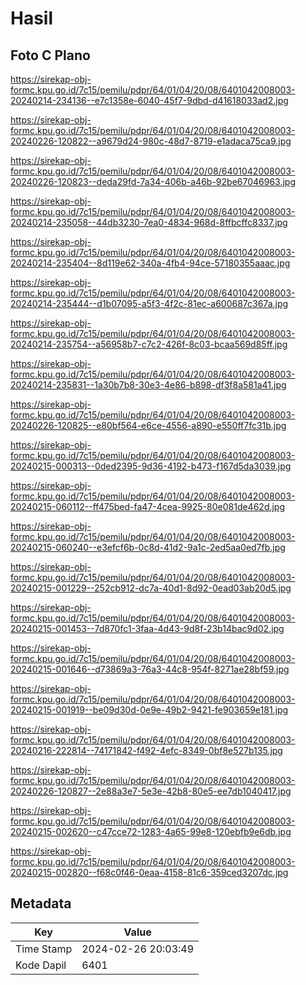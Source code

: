 # Hasil

## Foto C Plano

https://sirekap-obj-formc.kpu.go.id/7c15/pemilu/pdpr/64/01/04/20/08/6401042008003-20240214-234136--e7c1358e-6040-45f7-9dbd-d41618033ad2.jpg

https://sirekap-obj-formc.kpu.go.id/7c15/pemilu/pdpr/64/01/04/20/08/6401042008003-20240226-120822--a9679d24-980c-48d7-8719-e1adaca75ca9.jpg

https://sirekap-obj-formc.kpu.go.id/7c15/pemilu/pdpr/64/01/04/20/08/6401042008003-20240226-120823--deda29fd-7a34-406b-a46b-92be67046963.jpg

https://sirekap-obj-formc.kpu.go.id/7c15/pemilu/pdpr/64/01/04/20/08/6401042008003-20240214-235058--44db3230-7ea0-4834-968d-8ffbcffc8337.jpg

https://sirekap-obj-formc.kpu.go.id/7c15/pemilu/pdpr/64/01/04/20/08/6401042008003-20240214-235404--8d119e62-340a-4fb4-94ce-57180355aaac.jpg

https://sirekap-obj-formc.kpu.go.id/7c15/pemilu/pdpr/64/01/04/20/08/6401042008003-20240214-235444--d1b07095-a5f3-4f2c-81ec-a600687c367a.jpg

https://sirekap-obj-formc.kpu.go.id/7c15/pemilu/pdpr/64/01/04/20/08/6401042008003-20240214-235754--a56958b7-c7c2-426f-8c03-bcaa569d85ff.jpg

https://sirekap-obj-formc.kpu.go.id/7c15/pemilu/pdpr/64/01/04/20/08/6401042008003-20240214-235831--1a30b7b8-30e3-4e86-b898-df3f8a581a41.jpg

https://sirekap-obj-formc.kpu.go.id/7c15/pemilu/pdpr/64/01/04/20/08/6401042008003-20240226-120825--e80bf564-e6ce-4556-a890-e550ff7fc31b.jpg

https://sirekap-obj-formc.kpu.go.id/7c15/pemilu/pdpr/64/01/04/20/08/6401042008003-20240215-000313--0ded2395-9d36-4192-b473-f167d5da3039.jpg

https://sirekap-obj-formc.kpu.go.id/7c15/pemilu/pdpr/64/01/04/20/08/6401042008003-20240215-060112--ff475bed-fa47-4cea-9925-80e081de462d.jpg

https://sirekap-obj-formc.kpu.go.id/7c15/pemilu/pdpr/64/01/04/20/08/6401042008003-20240215-060240--e3efcf6b-0c8d-41d2-9a1c-2ed5aa0ed7fb.jpg

https://sirekap-obj-formc.kpu.go.id/7c15/pemilu/pdpr/64/01/04/20/08/6401042008003-20240215-001229--252cb912-dc7a-40d1-8d92-0ead03ab20d5.jpg

https://sirekap-obj-formc.kpu.go.id/7c15/pemilu/pdpr/64/01/04/20/08/6401042008003-20240215-001453--7d870fc1-3faa-4d43-9d8f-23b14bac9d02.jpg

https://sirekap-obj-formc.kpu.go.id/7c15/pemilu/pdpr/64/01/04/20/08/6401042008003-20240215-001646--d73869a3-76a3-44c8-954f-8271ae28bf59.jpg

https://sirekap-obj-formc.kpu.go.id/7c15/pemilu/pdpr/64/01/04/20/08/6401042008003-20240215-001919--be09d30d-0e9e-49b2-9421-fe903659e181.jpg

https://sirekap-obj-formc.kpu.go.id/7c15/pemilu/pdpr/64/01/04/20/08/6401042008003-20240216-222814--74171842-f492-4efc-8349-0bf8e527b135.jpg

https://sirekap-obj-formc.kpu.go.id/7c15/pemilu/pdpr/64/01/04/20/08/6401042008003-20240226-120827--2e88a3e7-5e3e-42b8-80e5-ee7db1040417.jpg

https://sirekap-obj-formc.kpu.go.id/7c15/pemilu/pdpr/64/01/04/20/08/6401042008003-20240215-002620--c47cce72-1283-4a65-99e8-120ebfb9e6db.jpg

https://sirekap-obj-formc.kpu.go.id/7c15/pemilu/pdpr/64/01/04/20/08/6401042008003-20240215-002820--f68c0f46-0eaa-4158-81c6-359ced3207dc.jpg


## Metadata

| Key        | Value               |
| ---------- | ------------------- |
| Time Stamp | 2024-02-26 20:03:49 |
| Kode Dapil | 6401                |



